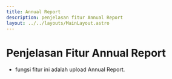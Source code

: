 ```yaml
---
title: Annual Report
description: penjelasan fitur Annual Report
layout: ../../layouts/MainLayout.astro
---
```


# Penjelasan Fitur Annual Report
- fungsi fitur ini adalah upload Annual Report.

